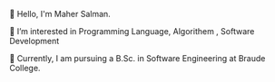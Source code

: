 
👋 Hello, I'm Maher Salman.

👀 I’m interested in Programming Language, Algorithem , Software Development

🌱 Currently, I am pursuing a B.Sc. in Software Engineering at Braude College.
